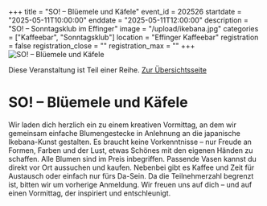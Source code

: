 +++
title = "SO! – Blüemele und Käfele"
event_id = 202526
startdate = "2025-05-11T10:00:00"
enddate = "2025-05-11T12:00:00"
description = "SO! – Sonntagsklub im Effinger"
image = "/upload/ikebana.jpg"
categories = ["Kaffeebar", "Sonntagsklub"]
location = "Effinger Kaffeebar"
registration = false
registration_close = ""
registration_max = ""
+++
![SO! – Blüemele und Käfele](/upload/ikebana.jpg)
       
Diese Veranstaltung ist Teil einer Reihe. [Zur Übersichtsseite](/sonntagsklub/#t)

# SO! – Blüemele und Käfele

Wir laden dich herzlich ein zu einem kreativen Vormittag, an dem wir gemeinsam einfache Blumengestecke in Anlehnung an die japanische Ikebana-Kunst gestalten. Es braucht keine Vorkenntnisse – nur Freude an Formen, Farben und der Lust, etwas Schönes mit den eigenen Händen zu schaffen. Alle Blumen sind im Preis inbegriffen. Passende Vasen kannst du direkt vor Ort aussuchen und kaufen. Nebenbei gibt es Kaffee und Zeit für Austausch oder einfach nur fürs Da-Sein. Da die Teilnehmerzahl begrenzt ist, bitten wir um vorherige Anmeldung. Wir freuen uns auf dich – und auf einen Vormittag, der inspiriert und entschleunigt.
